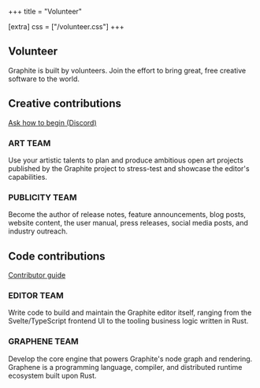 +++
title = "Volunteer"

[extra]
css = ["/volunteer.css"]
+++

<section>
<div class="section">

# Volunteer

Graphite is built by volunteers. Join the effort to bring great, free creative software to the world.

</div>
</section>

<section>

<div class="diptych">

<div class="section creative-contributions">

## Creative contributions

<a href="https://discord.graphite.rs" class="button arrow">Ask how to begin (Discord)</a>

<div class="info-box">

### ART TEAM

Use your artistic talents to plan and produce ambitious open art projects published by the Graphite project to stress-test and showcase the editor's capabilities.

</div>
<div class="info-box">

### PUBLICITY TEAM

Become the author of release notes, feature announcements, blog posts, website content, the user manual, press releases, social media posts, and industry outreach.

</div>

</div>
<div class="section code-contributions">

## Code contributions

<a href="/volunteer/guide" class="button arrow">Contributor guide</a>

<div class="info-box">

### EDITOR TEAM

Write code to build and maintain the Graphite editor itself, ranging from the Svelte/TypeScript frontend UI to the tooling business logic written in Rust.

</div>
<div class="info-box">

### GRAPHENE TEAM

Develop the core engine that powers Graphite's node graph and rendering. Graphene is a programming language, compiler, and distributed runtime ecosystem built upon Rust.

</div>

</div>

</div>

</section>
